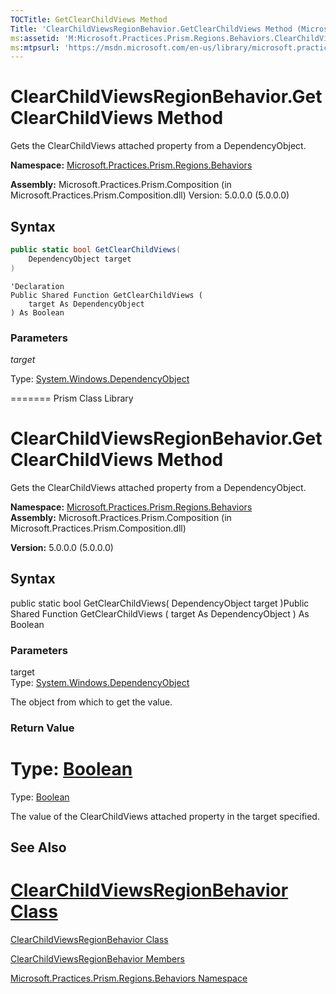 ```yaml
---
TOCTitle: GetClearChildViews Method
Title: 'ClearChildViewsRegionBehavior.GetClearChildViews Method (Microsoft.Practices.Prism.Regions.Behaviors)'
ms:assetid: 'M:Microsoft.Practices.Prism.Regions.Behaviors.ClearChildViewsRegionBehavior.GetClearChildViews(System.Windows.DependencyObject)'
ms:mtpsurl: 'https://msdn.microsoft.com/en-us/library/microsoft.practices.prism.regions.behaviors.clearchildviewsregionbehavior.getclearchildviews(v=pandp.50)'
---
```



# ClearChildViewsRegionBehavior.GetClearChildViews Method

Gets the ClearChildViews attached property from a DependencyObject.

**Namespace:** [Microsoft.Practices.Prism.Regions.Behaviors](https://msdn.microsoft.com/en-us/library/microsoft.practices.prism.regions.behaviors(v=pandp.50))

**Assembly:** Microsoft.Practices.Prism.Composition (in Microsoft.Practices.Prism.Composition.dll) Version: 5.0.0.0 (5.0.0.0)

## Syntax

```C#
public static bool GetClearChildViews(
	DependencyObject target
)
```

```VB
'Declaration
Public Shared Function GetClearChildViews ( 
	target As DependencyObject
) As Boolean
```

### Parameters

*target*

Type: [System.Windows.DependencyObject](http://msdn2.microsoft.com/en-us/library/ms589309)

=======
Prism Class Library

ClearChildViewsRegionBehavior.GetClearChildViews Method
===========================================================

Gets the ClearChildViews attached property from a DependencyObject.

**Namespace:** [Microsoft.Practices.Prism.Regions.Behaviors](https://msdn.microsoft.com/library/microsoft.practices.prism.regions.behaviors)
**Assembly:** Microsoft.Practices.Prism.Composition (in Microsoft.Practices.Prism.Composition.dll)

**Version:** 5.0.0.0 (5.0.0.0)

## Syntax


public static bool GetClearChildViews( DependencyObject target )Public Shared Function GetClearChildViews ( target As DependencyObject ) As Boolean

### Parameters

target  
Type: [System.Windows.DependencyObject](http://msdn.microsoft.com/en-us/library/ms589309)

The object from which to get the value.

### Return Value


Type: [Boolean](	)
=======
Type: [Boolean](http://msdn.microsoft.com/en-us/library/a28wyd50)

The value of the ClearChildViews attached property in the target specified.

## See Also


[ClearChildViewsRegionBehavior Class](https://msdn.microsoft.com/en-us/library/microsoft.practices.prism.regions.behaviors.clearchildviewsregionbehavior(v=pandp.50))
=======

[ClearChildViewsRegionBehavior Class](https://msdn.microsoft.com/library/microsoft.practices.prism.regions.behaviors.clearchildviewsregionbehavior)


[ClearChildViewsRegionBehavior Members](https://msdn.microsoft.com/en-us/library/microsoft.practices.prism.regions.behaviors.clearchildviewsregionbehavior_members(v=pandp.50))

[Microsoft.Practices.Prism.Regions.Behaviors Namespace](https://msdn.microsoft.com/en-us/library/microsoft.practices.prism.regions.behaviors(v=pandp.50))
